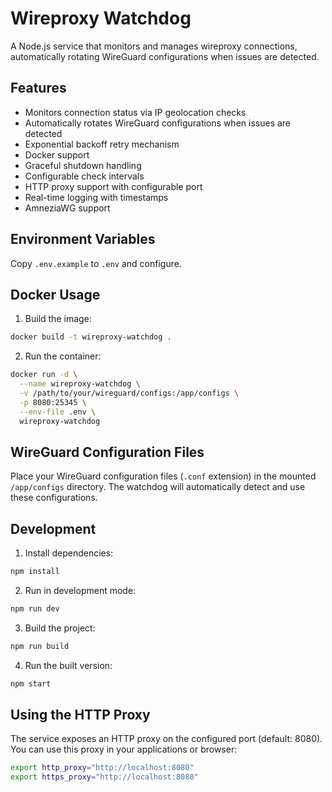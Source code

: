 # Wireproxy Watchdog

A Node.js service that monitors and manages wireproxy connections, automatically rotating WireGuard configurations when issues are detected.

## Features

- Monitors connection status via IP geolocation checks
- Automatically rotates WireGuard configurations when issues are detected
- Exponential backoff retry mechanism
- Docker support
- Graceful shutdown handling
- Configurable check intervals
- HTTP proxy support with configurable port
- Real-time logging with timestamps
- AmneziaWG support

## Environment Variables

Copy `.env.example` to `.env` and configure.

## Docker Usage

1. Build the image:

```bash
docker build -t wireproxy-watchdog .
```

2. Run the container:

```bash
docker run -d \
  --name wireproxy-watchdog \
  -v /path/to/your/wireguard/configs:/app/configs \
  -p 8080:25345 \
  --env-file .env \
  wireproxy-watchdog
```

## WireGuard Configuration Files

Place your WireGuard configuration files (`.conf` extension) in the mounted `/app/configs` directory. The watchdog will automatically detect and use these configurations.

## Development

1. Install dependencies:

```bash
npm install
```

2. Run in development mode:

```bash
npm run dev
```

3. Build the project:

```bash
npm run build
```

4. Run the built version:

```bash
npm start
```

## Using the HTTP Proxy

The service exposes an HTTP proxy on the configured port (default: 8080). You can use this proxy in your applications or browser:

```bash
export http_proxy="http://localhost:8080"
export https_proxy="http://localhost:8080"
```
